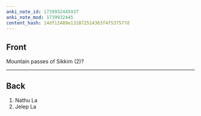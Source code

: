 ```yaml
---
anki_note_id: 1739932445937
anki_note_mod: 1739932445
content_hash: 14df12489e131872514363f4f537577d
---
```


## Front

Mountain passes of Sikkim (2)?

<hr/>

## Back

1. Nathu La  
2. Jelep La
